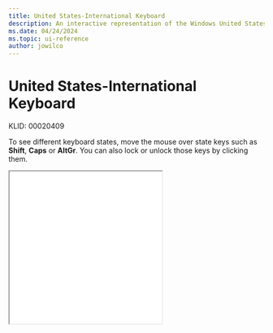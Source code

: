 ```yaml
---
title: United States-International Keyboard
description: An interactive representation of the Windows United States-International keyboard. To see different keyboard states, click or move the mouse over the state keys.
ms.date: 04/24/2024
ms.topic: ui-reference
author: jowilco
---
```


# United States-International Keyboard

KLID: 00020409

To see different keyboard states, move the mouse over state keys such as **Shift**, **Caps** or **AltGr**. You can also lock or unlock those keys by clicking them.

<iframe src="kbdusx.html" height="300"></iframe>
